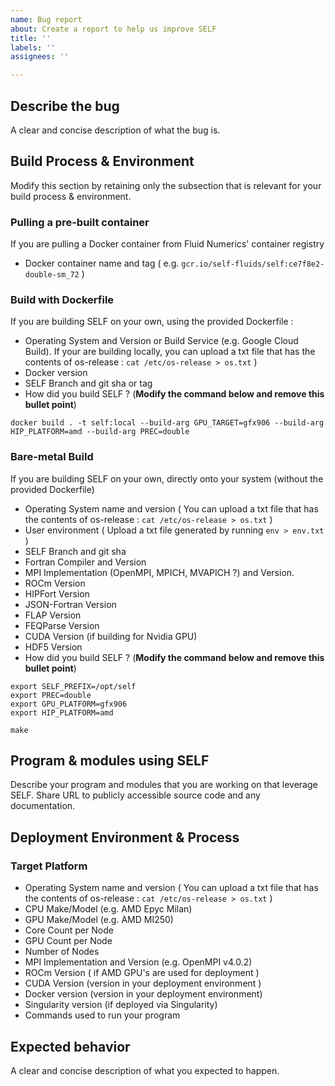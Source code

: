 ```yaml
---
name: Bug report
about: Create a report to help us improve SELF
title: ''
labels: ''
assignees: ''

---
```


## Describe the bug
A clear and concise description of what the bug is.

## Build Process & Environment

Modify this section by retaining only the subsection that is relevant for your build process & environment.

### Pulling a pre-built container
If you are pulling a Docker container from Fluid Numerics' container registry
* Docker container name and tag ( e.g. `gcr.io/self-fluids/self:ce7f8e2-double-sm_72` )

### Build with Dockerfile
If you are building SELF on your own, using the provided Dockerfile :
* Operating System and Version or Build Service (e.g. Google Cloud Build). If your are building locally, you can upload a txt file that has the contents of os-release : `cat /etc/os-release > os.txt` )
* Docker version
* SELF Branch and git sha or tag
* How did you build SELF ? (**Modify the command below and remove this bullet point**)
```
docker build . -t self:local --build-arg GPU_TARGET=gfx906 --build-arg HIP_PLATFORM=amd --build-arg PREC=double
```

### Bare-metal Build
If you are building SELF on your own, directly onto your system (without the provided Dockerfile)
* Operating System name and version ( You can upload a txt file that has the contents of os-release : `cat /etc/os-release > os.txt` )
* User environment ( Upload a txt file generated by running `env > env.txt` )
* SELF Branch and git sha
* Fortran Compiler and Version
* MPI Implementation (OpenMPI, MPICH, MVAPICH ?) and Version.
* ROCm Version 
* HIPFort Version
* JSON-Fortran Version
* FLAP Version
* FEQParse Version
* CUDA Version (if building for Nvidia GPU)
* HDF5 Version 
* How did you build SELF ? (**Modify the command below and remove this bullet point**)
```
export SELF_PREFIX=/opt/self
export PREC=double
export GPU_PLATFORM=gfx906
export HIP_PLATFORM=amd

make
```

## Program & modules using SELF
Describe your program and modules that you are working on that leverage SELF. Share URL to publicly accessible source code and any documentation.

## Deployment Environment & Process

### Target Platform
* Operating System name and version ( You can upload a txt file that has the contents of os-release : `cat /etc/os-release > os.txt` )
* CPU Make/Model (e.g. AMD Epyc Milan)
* GPU Make/Model (e.g. AMD MI250)
* Core Count per Node
* GPU Count per Node
* Number of Nodes
* MPI Implementation and Version (e.g. OpenMPI v4.0.2)
* ROCm Version ( if AMD GPU's are used for deployment )
* CUDA Version (version in your deployment environment )
* Docker version (version in your deployment environment)
* Singularity version (if deployed via Singularity)
* Commands used to run your program


## Expected behavior
A clear and concise description of what you expected to happen.

